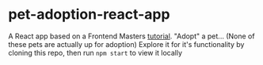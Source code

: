 # pet-adoption-react-app

A React app based on a Frontend Masters [tutorial](https://frontendmasters.com/courses/complete-react-v8/). 
"Adopt" a pet... (None of these pets are actually up for adoption)
Explore it for it's functionality by cloning this repo, then run `npm start` to view it locally

